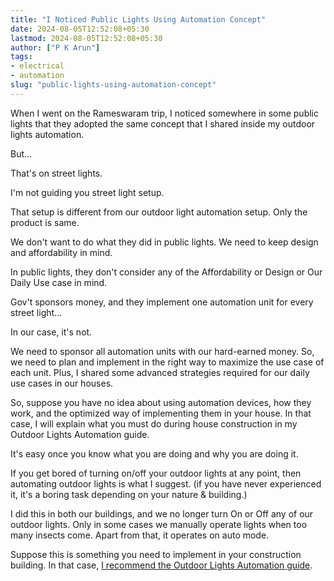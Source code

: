 ```yaml
---
title: "I Noticed Public Lights Using Automation Concept"
date: 2024-08-05T12:52:08+05:30
lastmod: 2024-08-05T12:52:08+05:30
author: ["P K Arun"]
tags: 
- electrical
- automation
slug: "public-lights-using-automation-concept"
---
```

When I went on the Rameswaram trip, I noticed somewhere in some public lights that they adopted the same concept that I shared inside my outdoor lights automation.

But…

That's on street lights. 

I'm not guiding you street light setup. 

That setup is different from our outdoor light automation setup. Only the product is same.

We don't want to do what they did in public lights. We need to keep design and affordability in mind. 

In public lights, they don't consider any of the Affordability or Design or Our Daily Use case in mind. 

Gov't sponsors money, and they implement one automation unit for every street light… 

In our case, it's not. 

We need to sponsor all automation units with our hard-earned money. So, we need to plan and implement in the right way to maximize the use case of each unit. Plus, I shared some advanced strategies required for our daily use cases in our houses.

So, suppose you have no idea about using automation devices, how they work, and the optimized way of implementing them in your house. In that case, I will explain what you must do during house construction in my Outdoor Lights Automation guide. 

It's easy once you know what you are doing and why you are doing it. 

If you get bored of turning on/off your outdoor lights at any point, then automating outdoor lights is what I suggest. (if you have never experienced it, it's a boring task depending on your nature & building.)

I did this in both our buildings, and we no longer turn On or Off any of our outdoor lights. Only in some cases we manually operate lights when too many insects come. Apart from that, it operates on auto mode.

Suppose this is something you need to implement in your construction building. In that case, [I recommend the Outdoor Lights Automation guide](https://houseconstructionguide.com/outdoor-lights-automation/). 